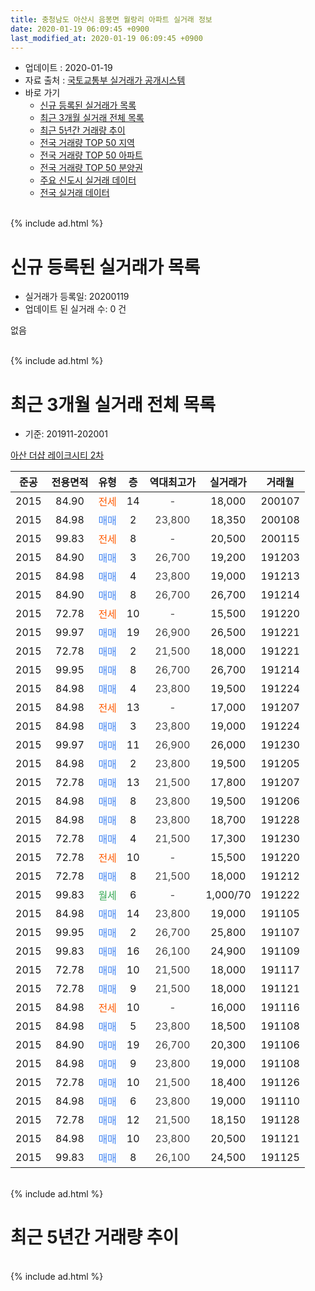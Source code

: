 ```yaml
---
title: 충청남도 아산시 음봉면 월랑리 아파트 실거래 정보
date: 2020-01-19 06:09:45 +0900
last_modified_at: 2020-01-19 06:09:45 +0900
---
```


* 업데이트 : 2020-01-19
* 자료 출처 : [국토교통부 실거래가 공개시스템](http://rt.molit.go.kr)
* 바로 가기
    * [신규 등록된 실거래가 목록](#신규-등록된-실거래가-목록)
    * [최근 3개월 실거래 전체 목록](#최근-3개월-실거래-전체-목록)
    * [최근 5년간 거래량 추이](#최근-5년간-거래량-추이)
    * [전국 거래량 TOP 50 지역](https://apt-info.github.io/apt-trade-info/최근-3개월-전국에서-가장-거래가-많이-발생한-지역)
    * [전국 거래량 TOP 50 아파트](https://apt-info.github.io/apt-trade-info/최근-3개월-전국에서-가장-거래가-많이-발생한-아파트)
    * [전국 거래량 TOP 50 분양권](https://apt-info.github.io/apt-trade-info/최근-3개월-전국에서-가장-거래가-많이-발생한-분양권)
    * [주요 신도시 실거래 데이터](https://apt-info.github.io/apt-trade-info/주요-신도시)
    * [전국 실거래 데이터](https://apt-info.github.io/apt-trade-info/전국)
<br>
{% include ad.html %}
<br>

# 신규 등록된 실거래가 목록
* 실거래가 등록일: 20200119
* 업데이트 된 실거래 수: 0 건

없음

<br>
{% include ad.html %}
<br>

# 최근 3개월 실거래 전체 목록
* 기준: 201911-202001


[아산 더샵 레이크시티 2차](https://search.naver.com/search.naver?query=%EC%B6%A9%EC%B2%AD%EB%82%A8%EB%8F%84+%EC%95%84%EC%82%B0%EC%8B%9C+%EC%9D%8C%EB%B4%89%EB%A9%B4+%EC%9B%94%EB%9E%91%EB%A6%AC+%EC%95%84%EC%82%B0+%EB%8D%94%EC%83%B5+%EB%A0%88%EC%9D%B4%ED%81%AC%EC%8B%9C%ED%8B%B0+2%EC%B0%A8)

|준공|전용면적|유형|층|역대최고가|실거래가|거래월|
|:---:|:---:|:---:|:---:|:---:|:---:|:---:|
|2015|84.90|<span style="color:#ff5a00">전세</span>|14|<span style="color:#444444">-</span>|18,000|200107|
|2015|84.98|<span style="color:#4285f3">매매</span>|2|<span style="color:#444444">23,800</span>|18,350|200108|
|2015|99.83|<span style="color:#ff5a00">전세</span>|8|<span style="color:#444444">-</span>|20,500|200115|
|2015|84.90|<span style="color:#4285f3">매매</span>|3|<span style="color:#444444">26,700</span>|19,200|191203|
|2015|84.98|<span style="color:#4285f3">매매</span>|4|<span style="color:#444444">23,800</span>|19,000|191213|
|2015|84.90|<span style="color:#4285f3">매매</span>|8|<span style="color:#444444">26,700</span>|26,700|191214|
|2015|72.78|<span style="color:#ff5a00">전세</span>|10|<span style="color:#444444">-</span>|15,500|191220|
|2015|99.97|<span style="color:#4285f3">매매</span>|19|<span style="color:#444444">26,900</span>|26,500|191221|
|2015|72.78|<span style="color:#4285f3">매매</span>|2|<span style="color:#444444">21,500</span>|18,000|191221|
|2015|99.95|<span style="color:#4285f3">매매</span>|8|<span style="color:#444444">26,700</span>|26,700|191214|
|2015|84.98|<span style="color:#4285f3">매매</span>|4|<span style="color:#444444">23,800</span>|19,500|191224|
|2015|84.98|<span style="color:#ff5a00">전세</span>|13|<span style="color:#444444">-</span>|17,000|191207|
|2015|84.98|<span style="color:#4285f3">매매</span>|3|<span style="color:#444444">23,800</span>|19,000|191224|
|2015|99.97|<span style="color:#4285f3">매매</span>|11|<span style="color:#444444">26,900</span>|26,000|191230|
|2015|84.98|<span style="color:#4285f3">매매</span>|2|<span style="color:#444444">23,800</span>|19,500|191205|
|2015|72.78|<span style="color:#4285f3">매매</span>|13|<span style="color:#444444">21,500</span>|17,800|191207|
|2015|84.98|<span style="color:#4285f3">매매</span>|8|<span style="color:#444444">23,800</span>|19,500|191206|
|2015|84.98|<span style="color:#4285f3">매매</span>|8|<span style="color:#444444">23,800</span>|18,700|191228|
|2015|72.78|<span style="color:#4285f3">매매</span>|4|<span style="color:#444444">21,500</span>|17,300|191230|
|2015|72.78|<span style="color:#ff5a00">전세</span>|10|<span style="color:#444444">-</span>|15,500|191220|
|2015|72.78|<span style="color:#4285f3">매매</span>|8|<span style="color:#444444">21,500</span>|18,000|191212|
|2015|99.83|<span style="color:#34a853">월세</span>|6|<span style="color:#444444">-</span>|1,000/70|191222|
|2015|84.98|<span style="color:#4285f3">매매</span>|14|<span style="color:#444444">23,800</span>|19,000|191105|
|2015|99.95|<span style="color:#4285f3">매매</span>|2|<span style="color:#444444">26,700</span>|25,800|191107|
|2015|99.83|<span style="color:#4285f3">매매</span>|16|<span style="color:#444444">26,100</span>|24,900|191109|
|2015|72.78|<span style="color:#4285f3">매매</span>|10|<span style="color:#444444">21,500</span>|18,000|191117|
|2015|72.78|<span style="color:#4285f3">매매</span>|9|<span style="color:#444444">21,500</span>|18,000|191121|
|2015|84.98|<span style="color:#ff5a00">전세</span>|10|<span style="color:#444444">-</span>|16,000|191116|
|2015|84.98|<span style="color:#4285f3">매매</span>|5|<span style="color:#444444">23,800</span>|18,500|191108|
|2015|84.90|<span style="color:#4285f3">매매</span>|19|<span style="color:#444444">26,700</span>|20,300|191106|
|2015|84.98|<span style="color:#4285f3">매매</span>|9|<span style="color:#444444">23,800</span>|19,000|191108|
|2015|72.78|<span style="color:#4285f3">매매</span>|10|<span style="color:#444444">21,500</span>|18,400|191126|
|2015|84.98|<span style="color:#4285f3">매매</span>|6|<span style="color:#444444">23,800</span>|19,000|191110|
|2015|72.78|<span style="color:#4285f3">매매</span>|12|<span style="color:#444444">21,500</span>|18,150|191128|
|2015|84.98|<span style="color:#4285f3">매매</span>|10|<span style="color:#444444">23,800</span>|20,500|191121|
|2015|99.83|<span style="color:#4285f3">매매</span>|8|<span style="color:#444444">26,100</span>|24,500|191125|


<br>
{% include ad.html %}
<br>

# 최근 5년간 거래량 추이


<div style="width:100%;">
    <canvas id="deal_progress" height="200"></canvas>
</div>

<script>
new Chart(document.getElementById("deal_progress"), {
    type: 'line',
    data: {
        labels: ['201501','201502','201503','201504','201505','201506','201507','201508','201509','201510','201511','201512','201601','201602','201603','201604','201605','201606','201607','201608','201609','201610','201611','201612','201701','201702','201703','201704','201705','201706','201707','201708','201709','201710','201711','201712','201801','201802','201803','201804','201805','201806','201807','201808','201809','201810','201811','201812','201901','201902','201903','201904','201905','201906','201907','201908','201909','201910','201911','201912','202001'],
        datasets: [{
            label: '매매',
            pointRadius: 1,
            data: [0, 0, 0, 0, 0, 0, 0, 0, 0, 0, 0, 0, 0, 1, 2, 7, 3, 0, 2, 2, 3, 4, 2, 3, 0, 0, 0, 6, 3, 2, 3, 1, 1, 5, 3, 2, 0, 1, 1, 0, 0, 1, 1, 0, 0, 1, 1, 1, 1, 0, 4, 3, 4, 2, 3, 3, 5, 7, 13, 15, 1],
            borderColor: "rgba(255, 201, 14, 1)",
            backgroundColor: "rgba(255, 201, 14, 0.5)",
            fill: false,
            lineTension: 0
        },{
            label: '전월세',
            pointRadius: 1,
            data: [0, 0, 0, 0, 0, 0, 0, 0, 0, 2, 0, 4, 11, 13, 8, 4, 2, 2, 1, 1, 1, 0, 0, 2, 1, 3, 5, 1, 2, 1, 0, 1, 0, 1, 2, 1, 5, 2, 2, 4, 2, 2, 2, 1, 4, 1, 0, 2, 4, 3, 2, 1, 0, 3, 3, 1, 2, 1, 1, 4, 2],
            borderColor: "rgba(0, 141, 185, 1)",
            backgroundColor: "rgba(0, 141, 185, 0.5)",
            fill: false,
            lineTension: 0
        }
        ]
    },
    options: {
        responsive: true,
        title: {
            display: false
        },
        tooltips: {
            mode: 'index',
            intersect: false
        },
        hover: {
            mode: 'nearest',
            intersect: true
        },
        scales: {
            xAxes: [{
                display: true,
                scaleLabel: {
                    display: true,
                    labelString: '년/월'
                }
            }],
            yAxes: [{
                display: true,
                ticks: {
                    suggestedMin: 0,
                },
                scaleLabel: {
                    display: true,
                    labelString: '실거래 수'
                }
            }]
        }
    }
});

</script>


<br>
{% include ad.html %}
<br>

